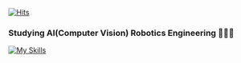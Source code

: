 [![Hits](https://hits.seeyoufarm.com/api/count/incr/badge.svg?url=https%3A%2F%2Fgithub.com%2Fjoyoonsik%2Fhit-counter&count_bg=%2379C83D&title_bg=%23555555&icon=&icon_color=%23E7E7E7&title=hits&edge_flat=false)](https://hits.seeyoufarm.com)

### Studying AI(Computer Vision) Robotics Engineering 🧑🏻‍💻
[![My Skills](https://skillicons.dev/icons?i=python,c,cpp,js,pytorch,tensorflow,opencv,ros,docker&perline=3)](https://skillicons.dev)
